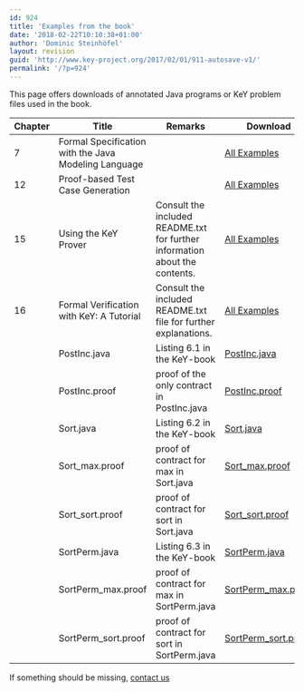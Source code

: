 ```yaml
---
id: 924
title: 'Examples from the book'
date: '2018-02-22T10:10:38+01:00'
author: 'Dominic Steinhöfel'
layout: revision
guid: 'http://www.key-project.org/2017/02/01/911-autosave-v1/'
permalink: '/?p=924'
---
```


This page offers downloads of annotated Java programs or KeY problem files used in the book.

| Chapter | Title | Remarks | Download |
|---|---|---|---|
| 7 | Formal Specification with the Java Modeling Language |  | [<span aria-hidden="true" class="glyphicon glyphicon-download-alt"></span> All Examples](/wp-content/uploads/2017/09/Examples_from_Chapter_7.zip) |
| 12 | Proof-based Test Case Generation |  | [<span aria-hidden="true" class="glyphicon glyphicon-download-alt"></span> All Examples](/wp-content/uploads/2017/09/testGen.zip) |
| 15 | Using the KeY Prover | Consult the included README.txt for further information about the contents. | [<span aria-hidden="true" class="glyphicon glyphicon-download-alt"></span> All Examples](/wp-content/uploads/2017/07/Using_KeY.zip) |
| <a data-target="#sec-16-contents" data-toggle="collapse" role="button">16 <span aria-hidden="true" class="caret"></span></a> | Formal Verification with KeY: A Tutorial | Consult the included README.txt file for further explanations. | [<span aria-hidden="true" class="glyphicon glyphicon-download-alt"></span> All Examples](/wp-content/uploads/2017/02/Examples_from_Chapter_16.zip) |
|  | PostInc.java | Listing 6.1 in the KeY-book | [<span aria-hidden="true" class="glyphicon glyphicon-download-alt"></span> PostInc.java](https://formal.iti.kit.edu/pschmitt/KeYBook2/PostInc.java) |
|  | PostInc.proof | proof of the only contract in PostInc.java | [<span aria-hidden="true" class="glyphicon glyphicon-download-alt"></span> PostInc.proof](https://formal.iti.kit.edu/pschmitt/KeYBook2/PostInc.proof) |
|  | Sort.java | Listing 6.2 in the KeY-book | [<span aria-hidden="true" class="glyphicon glyphicon-download-alt"></span> Sort.java](https://formal.iti.kit.edu/pschmitt/KeYBook2/Sort.java) |
|  | Sort\_max.proof | proof of contract for max in Sort.java | [<span aria-hidden="true" class="glyphicon glyphicon-download-alt"></span> Sort\_max.proof](https://formal.iti.kit.edu/pschmitt/KeYBook2/Sort_max.proof) |
|  | Sort\_sort.proof | proof of contract for sort in Sort.java | [<span aria-hidden="true" class="glyphicon glyphicon-download-alt"></span> Sort\_sort.proof](https://formal.iti.kit.edu/pschmitt/KeYBook2/Sort_sort.proof) |
|  | SortPerm.java | Listing 6.3 in the KeY-book | [<span aria-hidden="true" class="glyphicon glyphicon-download-alt"></span> SortPerm.java](https://formal.iti.kit.edu/pschmitt/KeYBook2/SortPerm.java) |
|  | SortPerm\_max.proof | proof of contract for max in SortPerm.java | [<span aria-hidden="true" class="glyphicon glyphicon-download-alt"></span> SortPerm\_max.proof](https://formal.iti.kit.edu/pschmitt/KeYBook2/SortPerm_max.proof) |
|  | SortPerm\_sort.proof | proof of contract for sort in SortPerm.java | [<span aria-hidden="true" class="glyphicon glyphicon-download-alt"></span> SortPerm\_sort.proof](https://formal.iti.kit.edu/pschmitt/KeYBook2/SortPerm_sort.proof) |

If something should be missing, [contact us](https://www.key-project.org/about/contact/)